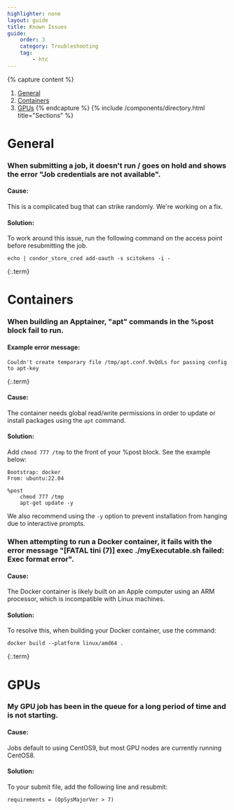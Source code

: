 ```yaml
---
highlighter: none
layout: guide
title: Known Issues
guide:
    order: 3
    category: Troubleshooting
    tag:
        - htc
---
```


{% capture content %}
1. [General](#general)  
2. [Containers](#containers)
3. [GPUs](#gpus)
{% endcapture %}
{% include /components/directory.html title="Sections" %}

# General
### When submitting a job, it doesn't run / goes on hold and shows the error "Job credentials are not available".
#### Cause:
This is a complicated bug that can strike randomly. We're working on a fix.
#### Solution:
To work around this issue, run the following command on the access point before resubmitting the job.
```
echo | condor_store_cred add-oauth -s scitokens -i -
```
{:.term}

# Containers
### When building an Apptainer, "apt" commands in the %post block fail to run.
#### Example error message:
```
Couldn't create temporary file /tmp/apt.conf.9vQdLs for passing config to apt-key
```
{:.term}
#### Cause:
The container needs global read/write permissions in order to update or install packages using the `apt` command.
#### Solution:
Add `chmod 777 /tmp` to the front of your %post block. See the example below:
```
Bootstrap: docker
From: ubuntu:22.04

%post
    chmod 777 /tmp
    apt-get update -y
```
We also recommend using the `-y` option to prevent installation from hanging due to interactive prompts.

### When attempting to run a Docker container, it fails with the error message "[FATAL tini (7)] exec ./myExecutable.sh failed: Exec format error".
#### Cause:
The Docker container is likely built on an Apple computer using an ARM processor, which is incompatible with Linux machines.
#### Solution:
To resolve this, when building your Docker container, use the command:
```
docker build --platform linux/amd64 .
```
{:.term}

# GPUs
### My GPU job has been in the queue for a long period of time and is not starting.
#### Cause:
Jobs default to using CentOS9, but most GPU nodes are currently running CentOS8.
#### Solution:
To your submit file, add the following line and resubmit:
```
requirements = (OpSysMajorVer > 7)
```